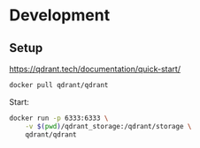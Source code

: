# Development

## Setup

https://qdrant.tech/documentation/quick-start/

```bash
docker pull qdrant/qdrant
```

Start:

```bash
docker run -p 6333:6333 \
    -v $(pwd)/qdrant_storage:/qdrant/storage \
    qdrant/qdrant
```



